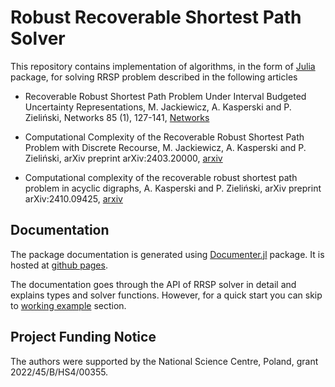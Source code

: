 # Robust Recoverable Shortest Path Solver

This repository contains implementation of algorithms, in the form of [Julia](https://julialang.org/) package, for solving RRSP problem described in the following articles

- Recoverable Robust Shortest Path Problem Under Interval Budgeted Uncertainty Representations, M. Jackiewicz, A. Kasperski and P. Zieliński, Networks 85 (1), 127-141, [Networks](https://onlinelibrary.wiley.com/doi/abs/10.1002/net.22255)

- Computational Complexity of the Recoverable Robust Shortest Path Problem with Discrete Recourse, M. Jackiewicz, A. Kasperski and P. Zieliński, arXiv preprint arXiv:2403.20000, [arxiv](https://arxiv.org/abs/2403.20000)

- Computational complexity of the recoverable robust shortest path problem in acyclic digraphs, A. Kasperski and P. Zieliński, arXiv preprint arXiv:2410.09425, [arxiv](https://arxiv.org/abs/2410.09425)

## Documentation

The package documentation is generated using [Documenter.jl](https://documenter.juliadocs.org/stable/) package.
It is hosted at [github pages](https://marceljackiewicz.github.io/rrsp/).

The documentation goes through the API of RRSP solver in detail and explains types and solver functions.
However, for a quick start you can skip to [working example](https://marceljackiewicz.github.io/rrsp/#Working-Example) section.

## Project Funding Notice

The authors were supported by the National Science Centre, Poland, grant 2022/45/B/HS4/00355.
